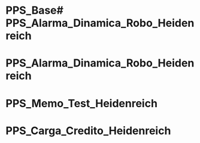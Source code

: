 # PPS_Base# PPS_Alarma_Dinamica_Robo_Heidenreich
# PPS_Alarma_Dinamica_Robo_Heidenreich
# PPS_Memo_Test_Heidenreich
# PPS_Carga_Credito_Heidenreich
